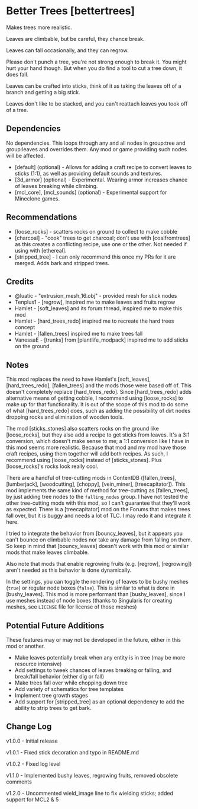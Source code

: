 # Better Trees [bettertrees]
Makes trees more realistic.

Leaves are climbable, but be careful, they chance break.

Leaves can fall occasionally, and they can regrow.

Please don't punch a tree, you're not strong enough to break it. You might hurt your hand though. But when you do find a tool to cut a tree down, it does fall.

Leaves can be crafted into sticks, think of it as taking the leaves off of a branch and getting a big stick.

Leaves don't like to be stacked, and you can't reattach leaves you took off of a tree.

## Dependencies
No dependencies. This loops through any and all nodes in group:tree and group:leaves and overrides them. Any mod or game providing such nodes will be affected.
- [default] (optional) - Allows for adding a craft recipe to convert leaves to sticks (1:1), as well as providing default sounds and textures.
- [3d_armor] (optional) - Experimental. Wearing armor increases chance of leaves breaking while climbing.
- [mcl_core], [mcl_sounds] (optional) - Experimental support for Mineclone games.

## Recommendations
* [loose_rocks] - scatters rocks on ground to collect to make cobble
* [charcoal] - "cook" trees to get charcoal; don't use with [coalfromtrees] as this creates a conflicting recipe, use one or the other. Not needed if using with [ethereal].
* [stripped_tree] - I can only recommend this once my PRs for it are merged. Adds bark and stripped trees.

## Credits
* @luatic - "extrusion_mesh_16.obj" - provided mesh for stick nodes
* Tenplus1 - [regrow], inspired me to make leaves and fruits regrow
* Hamlet - [soft_leaves] and its forum thread, inspired me to make this mod
* Hamlet - [hard_trees_redo] inspired me to recreate the hard trees concept
* Hamlet - [fallen_trees] inspired me to make trees fall
* VanessaE - [trunks] from [plantlife_modpack] inspired me to add sticks on the ground

## Notes
This mod replaces the need to have Hamlet's [soft_leaves], [hard_trees_redo], [fallen_trees] and the mods those were based off of. This doesn't completely replace [hard_trees_redo]. Since [hard_trees_redo] adds alternative means of getting cobble, I recommend using [loose_rocks] to make up for that functionality. It is out of the scope of this mod to do some of what [hard_trees_redo] does, such as adding the possibility of dirt nodes dropping rocks and elimination of wooden tools.

The mod [sticks_stones] also scatters rocks on the ground like [loose_rocks], but they also add a recipe to get sticks from leaves. It's a 3:1 conversion, which doesn't make sense to me; a 1:1 conversion like I have in this mod seems more realistic. Because that mod and my mod have those craft recipes, using them together will add both recipes. As such, I recommend using [loose_rocks] instead of [sticks_stones]. Plus [loose_rocks]'s rocks look really cool.

There are a handful of tree-cutting mods in ContentDB ([fallen_trees], [lumberjack], [woodcutting], [choppy], [vein_miner], [treecapitator]). This mod implements the same kind of method for tree-cutting as [fallen_trees], by just adding tree nodes to the `falling_nodes` group. I have not tested the other tree-cutting mods with this mod, so I can't guarantee that they'll work as expected. There is a [treecapitator] mod on the Forums that makes trees fall over, but it is buggy and needs a lot of TLC. I may redo it and integrate it here.

I tried to integrate the behavior from [bouncy_leaves], but it appears you can't bounce on climbable nodes nor take any damage from falling on them. So keep in mind that [bouncy_leaves] doesn't work with this mod or similar mods that make leaves climbable.

Also note that mods that enable regrowing fruits (e.g. [regrow], [regrowing]) aren't needed as this behavior is done dynamically.

In the settings, you can toggle the rendering of leaves to be bushy meshes (`true`) or regular node boxes (`false`). This is similar to what is done in [bushy_leaves]. This mod is more performant than [bushy_leaves], since I use meshes instead of node boxes (thanks to Singularis for creating meshes, see `LICENSE` file for license of those meshes)

## Potential Future Additions
These features may or may not be developed in the future, either in this mod or another.
* Make leaves potentially break when any entity is in tree (may be more resource intensive)
* Add settings to tweek chances of leaves breaking or falling, and break/fall behavior (either dig or fall)
* Make trees fall over while chopping down tree
* Add variety of schematics for tree templates
* Implement tree growth stages
* Add support for [stripped_tree] as an optional dependency to add the ability to strip trees to get bark.

## Change Log
v1.0.0 - Initial release
 
v1.0.1 - Fixed stick decoration and typo in README.md

v1.0.2 - Fixed log level

v1.1.0 - Implemented bushy leaves, regrowing fruits, removed obsolete comments

v1.2.0 - Uncommented wield_image line to fix wielding sticks; added support for MCL2 & 5